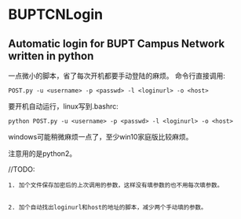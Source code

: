 # BUPTCNLogin
## Automatic login for BUPT Campus Network written in python

一点微小的脚本，省了每次开机都要手动登陆的麻烦。
命令行直接调用:

    POST.py -u <username> -p <passwd> -l <loginurl> -o <host>
    
要开机自动运行，linux写到.bashrc:
    
    python POST.py -u <username> -p <passwd> -l <loginurl> -o <host>

windows可能稍微麻烦一点了，至少win10家庭版比较麻烦。

注意用的是python2。


//TODO:
    
    
    1. 加个文件保存加密后的上次调用的参数，这样没有填参数的也不用每次填参数。
    
    
    2. 加个自动找出loginurl和host的地址的脚本，减少两个手动填的参数。

